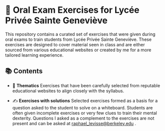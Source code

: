 # 📝 Oral Exam Exercises for Lycée Privée Sainte Geneviève
This repository contains a curated set of exercises that were given during oral exams to train students from Lycée Privée Sainte Geneviève. These exercises are designed to cover material seen in class and are either sourced from various educational websites or created by me for a more tailored learning experience.

## 📚 Contents
- 📘 **Thematics**
Exercises that have been carefully selected from reputable educational websites to align closely with the syllabus.

- ✍️ **Exercises with solutions**
Selected exercises formed as a basis for a question asked to the student to solve on a whiteboard. Students are often given incomplete exercises or very few clues to train their mental dexterity. Questions I asked as a complement to the exercises are not present and can be asked at raphael_levisse@berkeley.edu .
